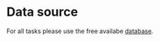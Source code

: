 # Data source

For all tasks please use the free availabe <a href="https://www.postgresqltutorial.com/postgresql-sample-database/">database</a>.